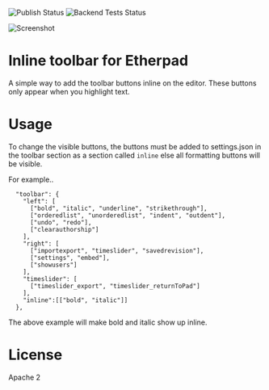 ![Publish Status](https://github.com/ether/ep_inline_toolbar/workflows/Node.js%20Package/badge.svg) ![Backend Tests Status](https://github.com/ether/ep_inline_toolbar/workflows/Backend%20tests/badge.svg)

![Screenshot](https://user-images.githubusercontent.com/220864/107128330-a6657100-68b4-11eb-96f1-eec53579b1fd.png)

# Inline toolbar for Etherpad

A simple way to add the toolbar buttons inline on the editor.  These buttons only appear when you highlight text.

# Usage
To change the visible buttons, the buttons must be added to settings.json in the toolbar section as a section called ``inline`` else all formatting buttons will be visible.

For example..

```
  "toolbar": {
    "left": [
      ["bold", "italic", "underline", "strikethrough"],
      ["orderedlist", "unorderedlist", "indent", "outdent"],
      ["undo", "redo"],
      ["clearauthorship"]
    ],
    "right": [
      ["importexport", "timeslider", "savedrevision"],
      ["settings", "embed"],
      ["showusers"]
    ],
    "timeslider": [
      ["timeslider_export", "timeslider_returnToPad"]
    ],
    "inline":[["bold", "italic"]]
  },
```

The above example will make bold and italic show up inline.

# License

Apache 2
